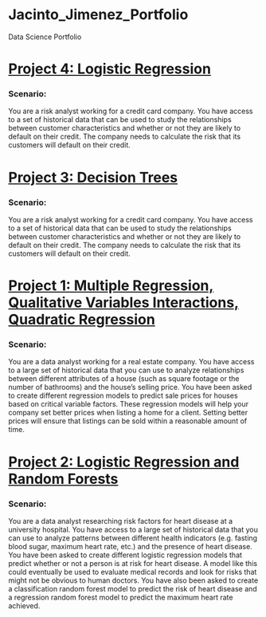# Jacinto_Jimenez_Portfolio
Data Science Portfolio




# [Project 4: Logistic Regression](https://wuhin8b1kkvpihrezztacq-on.drv.tw/www.project4.com/project_4.html)
### Scenario: 
You are a risk analyst working for a credit card company. You have access to a set of historical data that can be used to study the relationships between customer characteristics and whether or not they are likely to default on their credit. The company needs to calculate the risk that its customers will default on their credit. 



# [Project 3: Decision Trees](https://wuhin8b1kkvpihrezztacq-on.drv.tw/www.project3.com/Project_Three.html)
### Scenario: 
You are a risk analyst working for a credit card company. You have access to a set of historical data that can be used to study the relationships between customer characteristics and whether or not they are likely to default on their credit. The company needs to calculate the risk that its customers will default on their credit. 


# [Project 1: Multiple Regression, Qualitative Variables Interactions, Quadratic Regression](https://wuhin8b1kkvpihrezztacq-on.drv.tw/www.ProjectOne.com/Project_One.html)
### Scenario:

You are a data analyst working for a real estate company. You have access to a large set of historical data that you can use to analyze relationships between different attributes of a house (such as square footage or the number of bathrooms) and the house’s selling price. You have been asked to create different regression models to predict sale prices for houses based on critical variable factors. These regression models will help your company set better prices when listing a home for a client. Setting better prices will ensure that listings can be sold within a reasonable amount of time.


# [Project 2: Logistic Regression and Random Forests](https://wuhin8b1kkvpihrezztacq-on.drv.tw/www.project2.com/Project_Two.html)
### Scenario:
You are a data analyst researching risk factors for heart disease at a university hospital. You have access to a large set of historical data that you can use to analyze patterns between different health indicators (e.g. fasting blood sugar, maximum heart rate, etc.) and the presence of heart disease. You have been asked to create different logistic regression models that predict whether or not a person is at risk for heart disease. A model like this could eventually be used to evaluate medical records and look for risks that might not be obvious to human doctors. You have also been asked to create a classification random forest model to predict the risk of heart disease and a regression random forest model to predict the maximum heart rate achieved.
